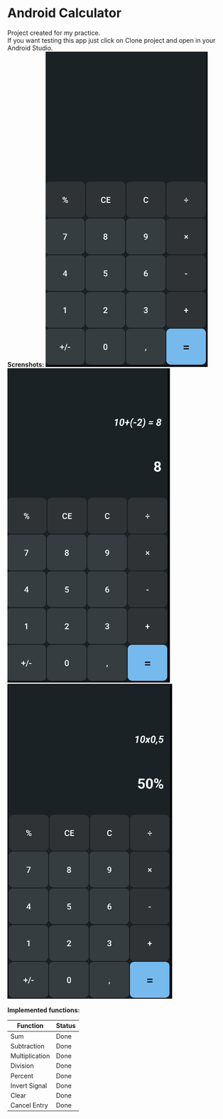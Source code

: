 # Android Calculator
Project created for my practice. <br/>
If you want testing this app just click on Clone project and open in your Android Studio.<br/>
<b>Screnshots: </b>
<img src="app\src\main\res\images\print-calculadora-android-00.png">
<img src="app\src\main\res\images\print-calculadora-android-01.png">
<img src="app\src\main\res\images\print-calculadora-android-02.png">

<b>Implemented functions:</b>

Function     |  Status
---------    |---------
Sum          | Done
Subtraction  | Done
Multiplication| Done
Division     | Done
Percent      | Done 
Invert Signal| Done
Clear        | Done
Cancel Entry | Done
